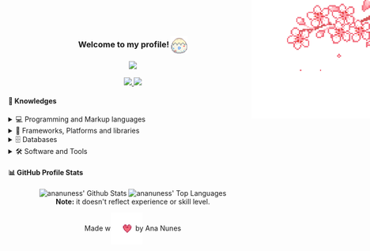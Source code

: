 <div>
  <img style="position: absolute; top: 0; right: 0; z-index: 0; height: 15rem;" alt="cherry blossom" src="./assets/cherry-blossom-big.gif" />
</div>

<h3 style="display: flex; align-items: center; justify-content: center; position: relative; z-index: 1;">
  Welcome to my profile!
  <img style="margin-left: 2px;" alt="togepi" src="./assets/togepi.gif" width="35" height="35" />
</h3>

<p style="position: relative; z-index: 1;"  align="center">
  <img src="https://readme-typing-svg.herokuapp.com?font=Fira+Code&size=22&duration=4000&color=A471CF&lines=Junior+Fullstack+Web+Developer;Willing+to+learn+new+things!;Currently+focusing+on+frontend" />
</p>

<p style="position: relative; z-index: 1;"  align="center">
  <a href="mailto:beatriznunez601@gmail.com">
    <img src="https://img.shields.io/badge/GMAIL-e81744?&style=for-the-badge&logo=gmail&logoColor=white" />
  </a>
  <a href="https://www.linkedin.com/in/ana-beatriz-nunes/">
    <img src="https://img.shields.io/badge/linkedin-%230077B5.svg?&style=for-the-badge&logo=linkedin&logoColor=white" />
  </a>
</p>

#### &#129504; Knowledges

<div style="position: relative;">
  <details> 
    <summary>&#128187; Programming and Markup languages</summary>
    <img alt="Javascript" src="https://img.shields.io/badge/-Javascript-ffcd00?style=flat-square&logo=javascript&logoColor=black">
    <img alt="HTML5" src="https://img.shields.io/badge/-HTML5-ff5324?style=flat-square&logo=html5&logoColor=white">
    <img alt="CSS3" src="https://img.shields.io/badge/-CSS3-0766f5?style=flat-square&logo=css3&logoColor=white">
    <img alt="Markdown" src="https://img.shields.io/badge/-Markdown-000000?style=flat-square&logo=markdown&logoColor=white">
    <img alt="Java" src="https://img.shields.io/badge/-Java-d9170d?style=flat-square&logo=java&logoColor=white">
    <br/>
  </details>

  <details> 
    <summary>&#129520; Frameworks, Platforms and libraries</summary>
    <img alt="React" src="https://img.shields.io/badge/-React-00aff0?style=flat-square&logo=react&logoColor=white">
    <img alt="Bootstrap" src="https://img.shields.io/badge/-Bootstrap-7930d9?style=flat-square&logo=bootstrap&logoColor=white">
    <img alt="Reactstrap" src="https://img.shields.io/badge/-Reactstrap-5f5dd9?style=flat-square&logo=bootstrap&logoColor=white">
    <img alt="Material UI" src="https://img.shields.io/badge/-Material%20UI-0055ff?style=flat-square&logo=mui&logoColor=white">
    <img alt="Styled Components" src="https://img.shields.io/badge/-Styled%20Components-e667b0?style=flat-square&logo=styled-components&logoColor=white">
    <img alt="React Router" src="https://img.shields.io/badge/-React%20Router-fa2a2a?style=flat-square&logo=react-router&logoColor=white">
    <img alt="Node.js" src="https://img.shields.io/badge/-Node.js-3a9e48?style=flat-square&logo=node.js&logoColor=white">
    <img alt="Express.js" src="https://img.shields.io/badge/-Express.js-787878?style=flat-square&logo=express&logoColor=white">
    <img alt="Spring" src="https://img.shields.io/badge/-Spring-51c97f?style=flat-square&logo=spring&logoColor=white">
    <br/>
  </details>

  <details> 
    <summary>&#128452; Databases</summary>
    <img alt="PostgreSQL" src="https://img.shields.io/badge/-PostgreSQL-4765c4?style=flat-square&logo=postgresql&logoColor=white">
    <img alt="MySQL" src="https://img.shields.io/badge/-MySQL-e08e14?style=flat-square&logo=mysql&logoColor=white">
    <br/>
  </details>

  <details> 
    <summary>&#128736; Software and Tools</summary>
    <img alt="Visual Studio Code" src="https://img.shields.io/badge/-VS%20Code-057aff?style=flat-square&logo=visualstudiocode&logoColor=white">
    <img alt="Eclipse" src="https://img.shields.io/badge/-Eclipse-231e73?style=flat-square&logo=eclipse&logoColor=white">
    <img alt="Git" src="https://img.shields.io/badge/-Git-fc5c38?style=flat-square&logo=git&logoColor=white">
    <img alt="Stack Overflow" src="https://img.shields.io/badge/-Stack%20Overflow-f7831e?style=flat-square&logo=stack-overflow&logoColor=white">
    <img alt="Insomnia" src="https://img.shields.io/badge/-Insomnia-693bdb?style=flat-square&logo=insomnia&logoColor=white">
    <img alt="Postman" src="https://img.shields.io/badge/-Postman-fa732a?style=flat-square&logo=postman&logoColor=white">
    <img alt="Elasticsearch" src="https://img.shields.io/badge/-Elasticsearch-15bd7c?style=flat-square&logo=elasticsearch&logoColor=white">
    <img alt="Jira" src="https://img.shields.io/badge/-Jira-0e17c2?style=flat-square&logo=jira&logoColor=white">
    <img alt="Trello" src="https://img.shields.io/badge/-Trello-0559C9?style=flat-square&logo=trello&logoColor=white">
    <br/>
  </details>
</div>


#### &#128202; GitHub Profile Stats

<p align="center">
  <img alt="ananuness' Github Stats" src="https://denvercoder1-github-readme-stats.vercel.app/api/?username=ananuness&show_icons=true&count_private=true&theme=react&hide_border=true&hide_title=true&bg_color=1F222E&title_color=F85D7F&icon_color=9d5dd9" height="192px"/>
  <img alt="ananuness' Top Languages" src="https://github-readme-stats.vercel.app/api/top-langs/?username=ananuness&langs_count=8&layout=compact&theme=react&hide_border=true&bg_color=1F222E&title_color=F85D7F&icon_color=9d5dd9&hide=Jupyter%20Notebook" height="192px"/>
  <br />
  <b>Note:</b> it doesn't reflect experience or skill level.
  <br />
</p>

<p style="display: flex; align-items: center; justify-content: center;">
  Made with
  <img style="display: inline; margin: 0 -15px; height: 4rem;" alt="blow heart" src="./assets/blow-heart.gif" />
   by Ana Nunes
</p>